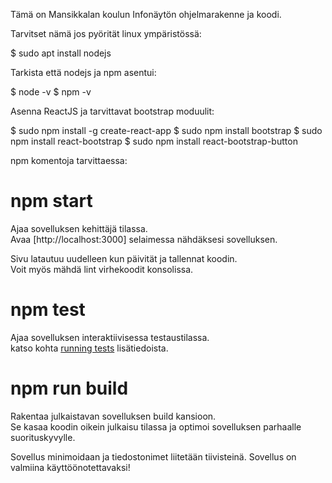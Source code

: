 Tämä on Mansikkalan koulun Infonäytön ohjelmarakenne ja koodi.

Tarvitset nämä jos pyörität linux ympäristössä:

$ sudo apt install nodejs

Tarkista että nodejs ja npm asentui:

$ node -v
$ npm -v

Asenna ReactJS ja tarvittavat bootstrap moduulit:

$ sudo npm install -g create-react-app
$ sudo npm install bootstrap
$ sudo npm install react-bootstrap
$ sudo npm install react-bootstrap-button

npm komentoja tarvittaessa:

# npm start

Ajaa sovelluksen kehittäjä tilassa.\
Avaa [http://localhost:3000] selaimessa nähdäksesi sovelluksen.

Sivu latautuu uudelleen kun päivität ja tallennat koodin.\
Voit myös mähdä lint virhekoodit konsolissa.

# npm test

Ajaa sovelluksen interaktiivisessa testaustilassa.\
katso kohta [running tests](https://facebook.github.io/create-react-app/docs/running-tests) lisätiedoista.

# npm run build

Rakentaa julkaistavan sovelluksen build kansioon.\
Se kasaa koodin oikein julkaisu tilassa ja optimoi sovelluksen parhaalle suorituskyvylle.

Sovellus minimoidaan ja tiedostonimet liitetään tiivisteinä.
Sovellus on valmiina käyttöönotettavaksi!
